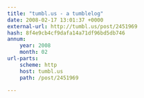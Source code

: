 ```yaml
---
title: "tumbl.us - a tumblelog"
date: 2008-02-17 13:01:37 +0000
external-url: http://tumbl.us/post/2451969
hash: 8f4e9cb4cf9dafa14a71df96bd5db746
annum:
    year: 2008
    month: 02
url-parts:
    scheme: http
    host: tumbl.us
    path: /post/2451969

---
```



